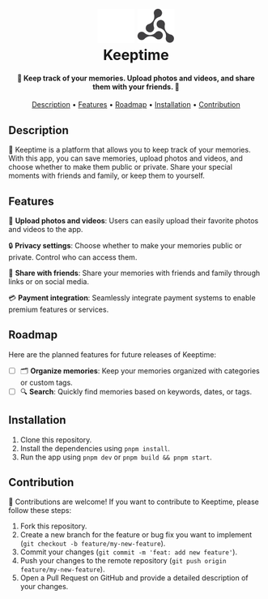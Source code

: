 <h1 align="center">
  <br>
  <img src="/public/images/logo/app-logo-light.png#gh-dark-mode-only" alt="Keeptime">
  <img src="/public/images/logo/app-logo-dark.png#gh-light-mode-only" alt="Keeptime">
  <br>
  Keeptime
  <br>
</h1>

<h4 align="center">📸 Keep track of your memories. Upload photos and videos, and share them with your friends. 🎉</h4>

<p align="center">
  <a href="#description">Description</a> •
  <a href="#features">Features</a> •
  <a href="#roadmap">Roadmap</a> •
  <a href="#installation">Installation</a> •
  <a href="#contribution">Contribution</a>
</p>

## Description

🎉 Keeptime is a platform that allows you to keep track of your memories. With this app, you can save memories, upload photos and videos, and choose whether to make them public or private. Share your special moments with friends and family, or keep them to yourself.

## Features

📸 **Upload photos and videos**: Users can easily upload their favorite photos and videos to the app.

🔒 **Privacy settings**: Choose whether to make your memories public or private. Control who can access them.

🎊 **Share with friends**: Share your memories with friends and family through links or on social media.

💳 **Payment integration**: Seamlessly integrate payment systems to enable premium features or services.

## Roadmap

Here are the planned features for future releases of Keeptime:

- [ ] 🗂️ **Organize memories**: Keep your memories organized with categories or custom tags.
- [ ] 🔍 **Search**: Quickly find memories based on keywords, dates, or tags.

## Installation

1. Clone this repository.
2. Install the dependencies using `pnpm install`.
3. Run the app using `pnpm dev` or `pnpm build && pnpm start`.

## Contribution

🤝 Contributions are welcome! If you want to contribute to Keeptime, please follow these steps:

1. Fork this repository.
2. Create a new branch for the feature or bug fix you want to implement (`git checkout -b feature/my-new-feature`).
3. Commit your changes (`git commit -m 'feat: add new feature'`).
4. Push your changes to the remote repository (`git push origin feature/my-new-feature`).
5. Open a Pull Request on GitHub and provide a detailed description of your changes.

